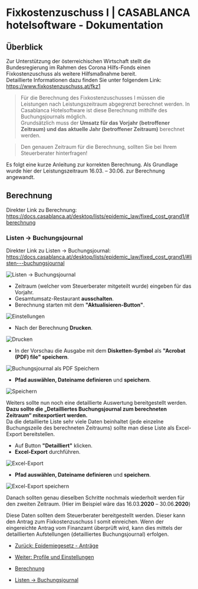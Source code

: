 # Fixkostenzuschuss I | CASABLANCA hotelsoftware - Dokumentation

## Überblick

Zur Unterstützung der österreichischen Wirtschaft stellt die Bundesregierung im Rahmen des Corona Hilfs-Fonds einen Fixkostenzuschuss als weitere Hilfsmaßnahme bereit.  
Detaillierte Informationen dazu finden Sie unter folgendem Link: https://www.fixkostenzuschuss.at/fkz1

> Für die Berechnung des Fixkostenzuschusses I müssen die Leistungen nach Leistungszeitraum abgegrenzt berechnet werden. In Casablanca Hotelsoftware ist diese Berechnung mithilfe des Buchungsjournals möglich.  
> Grundsätzlich muss der **Umsatz für das Vorjahr (betroffener Zeitraum) und das aktuelle Jahr (betroffener Zeitraum)** berechnet werden.

> Den genauen Zeitraum für die Berechnung, sollten Sie bei Ihrem Steuerberater hinterfragen!

Es folgt eine kurze Anleitung zur korrekten Berechnung. Als Grundlage wurde hier der Leistungszeitraum 16.03. – 30.06. zur Berechnung angewandt.

## Berechnung
Direkter Link zu Berechnung: https://docs.casablanca.at/desktop/lists/epidemic_law/fixed_cost_grand1/#berechnung

### Listen -> Buchungsjournal
Direkter Link zu Listen -> Buchungsjournal: https://docs.casablanca.at/desktop/lists/epidemic_law/fixed_cost_grand1/#listen---buchungsjournal

![Listen -> Buchungsjournal](https://docs.casablanca.at/assets/images/salesstatistic-19a04a1ac16bf4806cc6740b1ed0863d.png)

* Zeitraum (welcher vom Steuerberater mitgeteilt wurde) eingeben für das Vorjahr.
* Gesamtumsatz-Restaurant **ausschalten**.
* Berechnung starten mit dem **"Aktualisieren-Button"**.

![Einstellungen](https://docs.casablanca.at/assets/images/settings-e7f752ef954a30668571a6121caa9468.png)

* Nach der Berechnung **Drucken**.

![Drucken](https://docs.casablanca.at/assets/images/print-281c2fa911826448f418b860df08e7e8.png)

* In der Vorschau die Ausgabe mit dem **Disketten-Symbol** als **"Acrobat (PDF) file" speichern**.

![Buchungsjournal als PDF Speichern](https://docs.casablanca.at/assets/images/save_pdf-c58c913548d7acef43950baed7b6cf82.png)

* **Pfad auswählen, Dateiname definieren** und **speichern**.

![Speichern](https://docs.casablanca.at/assets/images/save-dee5f2ceebcb949129665898ec7272ea.png)

Weiters sollte nun noch eine detaillierte Auswertung bereitgestellt werden.  
**Dazu sollte die „Detailliertes Buchungsjournal zum berechneten Zeitraum“ mitexportiert werden.**  
Da die detaillierte Liste sehr viele Daten beinhaltet (jede einzelne Buchungszeile des berechneten Zeitraums) sollte man diese Liste als Excel-Export bereitstellen.

* Auf Button **"Detailliert"** klicken.
* **Excel-Export** durchführen.

![Excel-Export](https://docs.casablanca.at/assets/images/excel_export-eafc9b7878fd87c6008f6e36da1aeda1.png)

* **Pfad auswählen, Dateiname definieren** und **speichern**.

![Excel-Export speichern](https://docs.casablanca.at/assets/images/save_excel_export-72cc23d2e35e87c76f6629bb63c88b3c.png)

Danach sollten genau dieselben Schritte nochmals wiederholt werden für den zweiten Zeitraum. (Hier im Beispiel wäre das 16.03.**2020** – 30.06.**2020**)

Diese Daten sollten dem Steuerberater bereitgestellt werden. Dieser kann den Antrag zum Fixkostenzuschuss I somit einreichen. Wenn der eingereichte Antrag vom Finanzamt überprüft wird, kann dies mittels der detaillierten Aufstellungen (detailliertes Buchungsjournal) erfolgen.

* [Zurück: Epidemiegesetz - Anträge](https://docs.casablanca.at/desktop/lists/epidemic_law/)
* [Weiter: Profile und Einstellungen](https://docs.casablanca.at/desktop/lists/settings/)

* [Berechnung](https://docs.casablanca.at/desktop/lists/epidemic_law/fixed_cost_grand1/#berechnung)
* [Listen -> Buchungsjournal](https://docs.casablanca.at/desktop/lists/epidemic_law/fixed_cost_grand1/#listen---buchungsjournal)